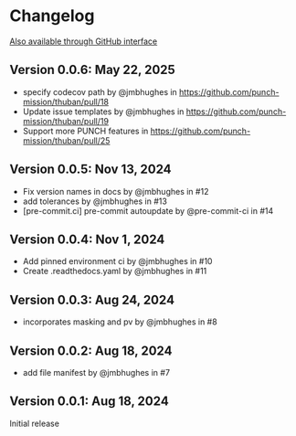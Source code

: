 # Changelog

[Also available through GitHub interface](https://github.com/punch-mission/thuban/releases)

## Version 0.0.6: May 22, 2025

* specify codecov path by @jmbhughes in https://github.com/punch-mission/thuban/pull/18
* Update issue templates by @jmbhughes in https://github.com/punch-mission/thuban/pull/19
* Support more PUNCH features in https://github.com/punch-mission/thuban/pull/25

## Version 0.0.5: Nov 13, 2024

- Fix version names in docs by @jmbhughes in #12
- add tolerances by @jmbhughes in #13
- [pre-commit.ci] pre-commit autoupdate by @pre-commit-ci in #14

## Version 0.0.4: Nov 1, 2024

- Add pinned environment ci by @jmbhughes in #10
- Create .readthedocs.yaml by @jmbhughes in #11

## Version 0.0.3: Aug 24, 2024

- incorporates masking and pv by @jmbhughes in #8

## Version 0.0.2: Aug 18, 2024

- add file manifest by @jmbhughes in #7

## Version 0.0.1: Aug 18, 2024

Initial release
